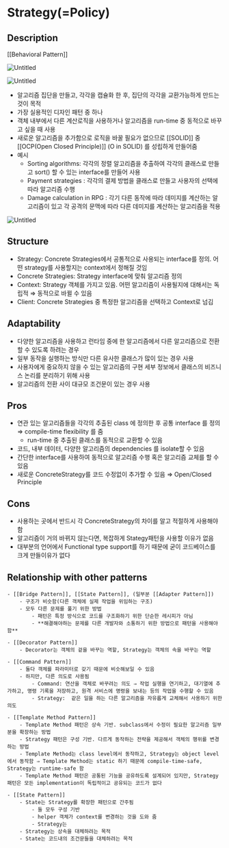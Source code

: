 # Strategy(=Policy)

## Description

[[Behavioral Pattern]]

![Untitled](Untitled%2014.png)

![Untitled](Untitled%2015.png)

- 알고리즘 집단을 만들고, 각각을 캡슐화 한 후, 집단의 각각을 교환가능하게 만드는 것이 목적
- 가장 실용적인 디자인 패턴 중 하나
- 객체 내부에서 다른 계산로직을 사용하거나 알고리즘을 run-time 중 동적으로 바꾸고 싶을 때 사용
- 새로운 알고리즘을 추가함으로 로직을 바꿀 필요가 없으므로 [[SOLID]] 중 [[OCP(Open Closed Principle)]] (O in SOLID) 를 성립하게 만들어줌
- 예시
  - Sorting algorithms: 각각의 정렬 알고리즘을 추출하여 각각의 클래스로 만들고 sort() 할 수 있는 interface를 만들어 사용
  - Payment strategies : 각각의 결제 방법을 클래스로 만들고 사용자의 선택에 따라 알고리즘 수행
  - Damage calculation in RPG : 각기 다른 동작에 따라 데미지를 계산하는 알고리즘이 있고 각 공격의 문맥에 따라 다른 데미지를 계산하는 알고리즘을 적용

![Untitled](Untitled%2016.png)

## Structure

- Strategy: Concrete Strategies에서 공통적으로 사용되는 interface를 정의. 어떤 strategy를 사용할지는 context에서 정해질 것임
- Concrete Strategies: Strategy interface에 맞춰 알고리즘 정의
- Context: Strategy 객체를 가지고 있음. 어떤 알고리즘이 사용될지에 대해서는 독립적 ⇒ 동적으로 바뀔 수 있음
- Client: Concrete Strategies 중 특정한 알고리즘을 선택하고 Context로 넘김

## Adaptability

- 다양한 알고리즘을 사용하고 런타임 중에 한 알고리즘에서 다른 알고리즘으로 전환할 수 있도록 하려는 경우
- 일부 동작을 실행하는 방식만 다른 유사한 클래스가 많이 있는 경우 사용
- 사용자에게 중요하지 않을 수 있는 알고리즘의 구현 세부 정보에서 클래스의 비즈니스 논리를 분리하기 위해 사용
- 알고리즘의  전환 사이 대규모 조건문이 있는 경우 사용

## Pros

- 연관 있는 알고리즘들을 각각의 추출된 class 에 정의한 후 공통 interface 를 정의 ⇒ compile-time flexibility 를 줌
  - run-time 중 추출된 클래스를 동적으로 교환할 수 있음
- 코드, 내부 데이터, 다양한 알고리즘의 dependencies 를 isolate할 수 있음
- 간단한 interface를 사용하여 동적으로 알고리즘 수행 혹은 알고리즘 교체를 할 수 있음
- 새로운 ConcreteStrategy를 코드 수정없이 추가할 수 있음 ⇒ Open/Closed Principle

## Cons

- 사용하는 곳에서 반드시 각 ConcreteStrategy의 차이를 알고 적절하게 사용해야 함
- 알고리즘이 거의 바뀌지 않는다면, 복잡하게 Stategy패턴을 사용할 이유가 없음
- 대부분의 언어에서 Functional type support를 하기 때문에 굳이 코드베이스를 크게 만들이유가 없다

## Relationship with other patterns

    - [[Bridge Pattern]], [[State Pattern]], (일부분 [[Adapter Pattern]])
        - 구조가 비슷함(다른 객체에 실제 작업을 위임하는 구조)
        - 모두 다른 문제를 풀기 위한 방법
            - 패턴은 특정 방식으로 코드를 구조화하기 위한 단순한 레시피가 아님
            - **해결해야하는 문제를 다른 개발자와 소통하기 위한 방법으로 패턴을 사용해야 함**

    - [[Decorator Pattern]]
        - Decorator는 객체의 겉을 바꾸는 역할, Strategy는 객체의 속을 바꾸는 역할

    - [[Command Pattern]]
        - 둘다 객체를 파라미터로 갖기 때문에 비슷해보일 수 있음
        - 하지만, 다른 의도로 사용됨
            - Command: 연산을 객체로 바꾸려는 의도 ⇒ 작업 실행을 연기하고, 대기열에 추가하고, 명령 기록을 저장하고, 원격 서비스에 명령을 보내는 등의 작업을 수행할 수 있음
            - Strategy:  같은 일을 하는 다른 알고리즘을 자유롭게 교체해서 사용하기 위한 의도

    - [[Template Method Pattern]]
        - Template Method 패턴은 상속 기반. subclass에서 수정이 필요한 알고리즘 일부분을 확장하는 방법
        - Strategy 패턴은 구성 기반. 다르게 동작하는 전략을 제공해서 객체의 행위를 변경하는 방법
        - Template Method는 class level에서 동작하고, Strategy는 object level에서 동작함 ⇒ Template Method는 static 하기 때문에 compile-time-safe, Strategy는 runtime-safe 함
        - Template Method 패턴은 공통된 기능을 공유하도록 설계되어 있지만, Strategy 패턴은 모든 implementation이 독립적이고 공유되는 코드가 없다
        
    - [[State Pattern]]
        - State는 Strategy를 확장한 패턴으로 간주됨
            - 둘 모두 구성 기반
            - helper 객체가 context를 변경하는 것을 도와 줌
            - Strategy는
        - Strategy는 상속을 대체하려는 목적
        - State는 코드내의 조건문들을 대체하려는 목적
